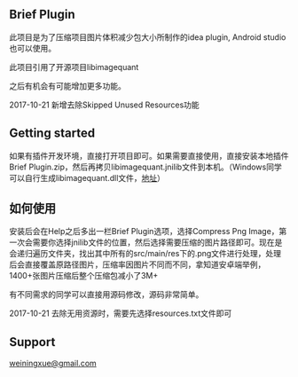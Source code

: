 ## Brief Plugin

此项目是为了压缩项目图片体积减少包大小所制作的idea plugin, Android studio也可以使用。

此项目引用了开源项目libimagequant

之后有机会有可能增加更多功能。

2017-10-21 新增去除Skipped Unused Resources功能

## Getting started
如果有插件开发环境，直接打开项目即可。如果需要直接使用，直接安装本地插件Brief Plugin.zip，然后再拷贝libimagequant.jnilib文件到本机。（Windows同学可以自行生成libimagequant.dll文件，[地址](https://github.com/ImageOptim/libimagequant)）

## 如何使用
安装后会在Help之后多出一栏Brief Plugin选项，选择Compress Png Image，第一次会需要你选择jnilib文件的位置，然后选择需要压缩的图片路径即可。现在是会递归遍历文件夹，找出其中所有的src/main/res下的.png文件进行处理，处理后会直接覆盖原路径图片，压缩率因图片不同而不同，拿知道安卓端举例，1400+张图片压缩后整个压缩包减小了3M+

有不同需求的同学可以直接用源码修改，源码非常简单。

2017-10-21 去除无用资源时，需要先选择resources.txt文件即可

## Support
weiningxue@gmail.com

